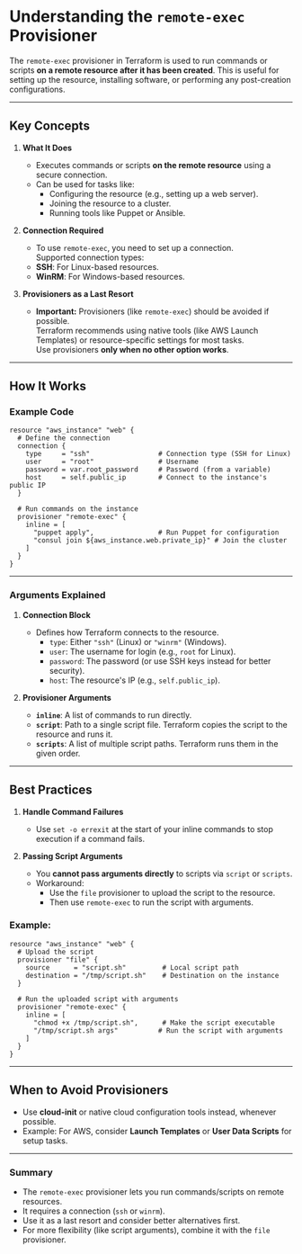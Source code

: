 # **Understanding the `remote-exec` Provisioner**

The `remote-exec` provisioner in Terraform is used to run commands or scripts **on a remote resource after it has been created**. This is useful for setting up the resource, installing software, or performing any post-creation configurations.

---

## **Key Concepts**

1. **What It Does**  
   - Executes commands or scripts **on the remote resource** using a secure connection.
   - Can be used for tasks like:
     - Configuring the resource (e.g., setting up a web server).
     - Joining the resource to a cluster.
     - Running tools like Puppet or Ansible.

2. **Connection Required**  
   - To use `remote-exec`, you need to set up a connection.  
   Supported connection types:
   - **SSH**: For Linux-based resources.
   - **WinRM**: For Windows-based resources.

3. **Provisioners as a Last Resort**  
   - **Important:** Provisioners (like `remote-exec`) should be avoided if possible.  
     Terraform recommends using native tools (like AWS Launch Templates) or resource-specific settings for most tasks.  
     Use provisioners **only when no other option works**.

---

## **How It Works**

### **Example Code**
```hcl
resource "aws_instance" "web" {
  # Define the connection
  connection {
    type     = "ssh"                 # Connection type (SSH for Linux)
    user     = "root"                # Username
    password = var.root_password     # Password (from a variable)
    host     = self.public_ip        # Connect to the instance's public IP
  }

  # Run commands on the instance
  provisioner "remote-exec" {
    inline = [
      "puppet apply",                # Run Puppet for configuration
      "consul join ${aws_instance.web.private_ip}" # Join the cluster
    ]
  }
}
```

---

### **Arguments Explained**

1. **Connection Block**  
   - Defines how Terraform connects to the resource.
     - `type`: Either `"ssh"` (Linux) or `"winrm"` (Windows).
     - `user`: The username for login (e.g., `root` for Linux).
     - `password`: The password (or use SSH keys instead for better security).
     - `host`: The resource's IP (e.g., `self.public_ip`).

2. **Provisioner Arguments**
   - **`inline`**: A list of commands to run directly.
   - **`script`**: Path to a single script file. Terraform copies the script to the resource and runs it.
   - **`scripts`**: A list of multiple script paths. Terraform runs them in the given order.

---

## **Best Practices**

1. **Handle Command Failures**  
   - Use `set -o errexit` at the start of your inline commands to stop execution if a command fails.

2. **Passing Script Arguments**  
   - You **cannot pass arguments directly** to scripts via `script` or `scripts`.
   - Workaround:
     - Use the `file` provisioner to upload the script to the resource.
     - Then use `remote-exec` to run the script with arguments.

### Example:
```hcl
resource "aws_instance" "web" {
  # Upload the script
  provisioner "file" {
    source      = "script.sh"         # Local script path
    destination = "/tmp/script.sh"    # Destination on the instance
  }

  # Run the uploaded script with arguments
  provisioner "remote-exec" {
    inline = [
      "chmod +x /tmp/script.sh",      # Make the script executable
      "/tmp/script.sh args"          # Run the script with arguments
    ]
  }
}
```

---

## **When to Avoid Provisioners**
- Use **cloud-init** or native cloud configuration tools instead, whenever possible.
- Example: For AWS, consider **Launch Templates** or **User Data Scripts** for setup tasks.

---

### **Summary**
- The `remote-exec` provisioner lets you run commands/scripts on remote resources.
- It requires a connection (`ssh` or `winrm`).
- Use it as a last resort and consider better alternatives first.  
- For more flexibility (like script arguments), combine it with the `file` provisioner.